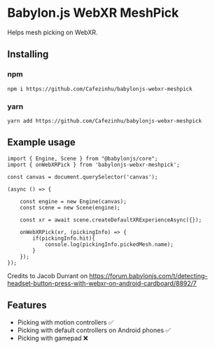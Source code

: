 # Babylon.js WebXR MeshPick

Helps mesh picking on WebXR.

## Installing

### npm
```
npm i https://github.com/Cafezinhu/babylonjs-webxr-meshpick
```

### yarn
```
yarn add https://github.com/Cafezinhu/babylonjs-webxr-meshpick
```

## Example usage

```
import { Engine, Scene } from "@babylonjs/core";
import { onWebXRPick } from 'babylonjs-webxr-meshpick';

const canvas = document.querySelector('canvas');

(async () => {

    const engine = new Engine(canvas);
    const scene = new Scene(engine);

    const xr = await scene.createDefaultXRExperienceAsync({});

    onWebXRPick(xr, (pickingInfo) => {
        if(pickingInfo.hit){
            console.log(pickingInfo.pickedMesh.name);
        }
    });
});
```

Credits to Jacob Durrant on 
https://forum.babylonjs.com/t/detecting-headset-button-press-with-webxr-on-android-cardboard/8892/7

## Features
- Picking with motion controllers ✅
- Picking with default controllers on Android phones ✅
- Picking with gamepad ❌